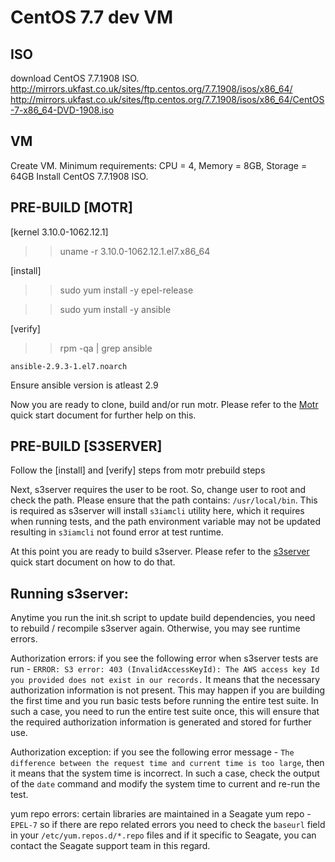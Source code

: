 CentOS 7.7 dev VM
=================

ISO
---
download CentOS 7.7.1908 ISO.
http://mirrors.ukfast.co.uk/sites/ftp.centos.org/7.7.1908/isos/x86_64/
http://mirrors.ukfast.co.uk/sites/ftp.centos.org/7.7.1908/isos/x86_64/CentOS-7-x86_64-DVD-1908.iso

VM
--
Create VM.
Minimum requirements:
CPU = 4, Memory = 8GB, Storage = 64GB
Install CentOS 7.7.1908 ISO.

PRE-BUILD [MOTR]
----------------
[kernel 3.10.0-1062.12.1]
>> uname -r
3.10.0-1062.12.1.el7.x86_64

[install]
>> sudo yum install -y epel-release

>> sudo yum install -y ansible

[verify]
>> rpm -qa | grep ansible

`ansible-2.9.3-1.el7.noarch`

Ensure ansible version is atleast 2.9

Now you are ready to clone, build and/or run motr. Please refer to the [Motr](MeroQuickStart.md) quick start document for further help on this.

PRE-BUILD [S3SERVER]
--------------------
Follow the [install] and [verify] steps from motr prebuild steps

Next, s3server requires the user to be root. So, change user to root and check the path. Please ensure that the path contains: `/usr/local/bin`. This is required as s3server will install `s3iamcli` utility here, which it requires when running tests, and the path environment variable may not be updated resulting in `s3iamcli` not found error at test runtime.

At this point you are ready to build s3server. Please refer to the [s3server](S3ServerQuickStart.md) quick start document on how to do that.

## Running s3server:

Anytime you run the init.sh script to update build dependencies, you need to rebuild / recompile s3server again. Otherwise, you may see runtime errors.

Authorization errors: if you see the following error when s3server tests are run -
```ERROR: S3 error: 403 (InvalidAccessKeyId): The AWS access key Id you provided does not exist in our records.```
It means that the necessary authorization information is not present. This may happen if you are building the first time and you run basic tests before running the entire test suite. In such a case, you need to run the entire test suite once, this will ensure that the required authorization information is generated and stored for further use.

Authorization exception: if you see the following error message - ```The difference between the request time and current time is too large```, then it means that the system time is incorrect. In such a case, check the output of the `date` command and modify the system time to current and re-run the test.

yum repo errors: certain libraries are maintained in a Seagate yum repo - `EPEL-7` so if there are repo related errors you need to check the `baseurl` field in your `/etc/yum.repos.d/*.repo` files and if it specific to Seagate, you can contact the Seagate support team in this regard.
